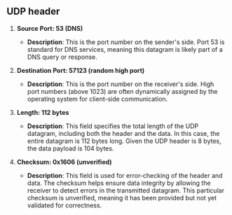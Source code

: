## UDP header

1. **Source Port: 53 (DNS)**
   - **Description**: This is the port number on the sender's side. Port 53 is standard for DNS services, meaning this datagram is likely part of a DNS query or response.

2. **Destination Port: 57123 (random high port)**
   - **Description**: This is the port number on the receiver's side. High port numbers (above 1023) are often dynamically assigned by the operating system for client-side communication.

3. **Length: 112 bytes**
   - **Description**: This field specifies the total length of the UDP datagram, including both the header and the data. In this case, the entire datagram is 112 bytes long. Given the UDP header is 8 bytes, the data payload is 104 bytes.

4. **Checksum: 0x1606 (unverified)**
   - **Description**: This field is used for error-checking of the header and data. The checksum helps ensure data integrity by allowing the receiver to detect errors in the transmitted datagram. This particular checksum is unverified, meaning it has been provided but not yet validated for correctness.
